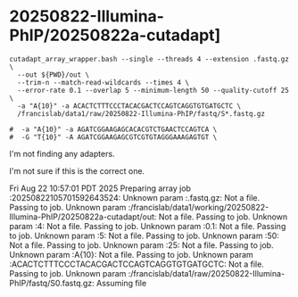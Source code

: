 
#	20250822-Illumina-PhIP/20250822a-cutadapt]


```
cutadapt_array_wrapper.bash --single --threads 4 --extension .fastq.gz \
  --out ${PWD}/out \
  --trim-n --match-read-wildcards --times 4 \
  --error-rate 0.1 --overlap 5 --minimum-length 50 --quality-cutoff 25 \
  -a "A{10}" -a ACACTCTTTCCCTACACGACTCCAGTCAGGTGTGATGCTC \
  /francislab/data1/raw/20250822-Illumina-PhIP/fastq/S*.fastq.gz

#  -a "A{10}" -a AGATCGGAAGAGCACACGTCTGAACTCCAGTCA \
#  -G "T{10}" -A AGATCGGAAGAGCGTCGTGTAGGGAAAGAGTGT \

```

I'm not finding any adapters.

I'm not sure if this is the correct one.




Fri Aug 22 10:57:01 PDT 2025
Preparing array job :20250822105701592643524:
Unknown param :.fastq.gz: Not a file. Passing to job.
Unknown param :/francislab/data1/working/20250822-Illumina-PhIP/20250822a-cutadapt/out: Not a file. Passing to job.
Unknown param :4: Not a file. Passing to job.
Unknown param :0.1: Not a file. Passing to job.
Unknown param :5: Not a file. Passing to job.
Unknown param :50: Not a file. Passing to job.
Unknown param :25: Not a file. Passing to job.
Unknown param :A{10}: Not a file. Passing to job.
Unknown param :ACACTCTTTCCCTACACGACTCCAGTCAGGTGTGATGCTC: Not a file. Passing to job.
Unknown param :/francislab/data1/raw/20250822-Illumina-PhIP/fastq/S0.fastq.gz: Assuming file

